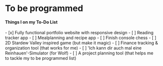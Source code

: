 # To be programmed
#### Things I on my To-Do List

<div class="checklist">
- [x] Fully functional portfolio website with responsive design
- [ ] Reading tracker app
- [ ] Mealplanning and recipe app
- [ ] Finish console chess
- [ ] 2D Stardew Valley inspired game (but make it magic)
- [ ] Finance tracking & organization tool (that works for me)
- [ ] 'Ich kann dir auch mal eine Reinhauen'-Simulator (for Wolf)
- [ ] A project planning tool (that helps me to tackle my to be programmed list)
</div>